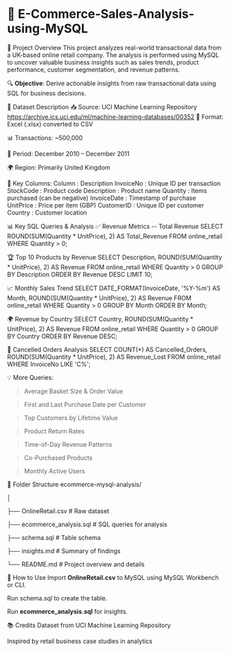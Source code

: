 # 🛒 E-Commerce-Sales-Analysis-using-MySQL

📌 Project Overview
This project analyzes real-world transactional data from a UK-based online retail company. The analysis is performed using MySQL to uncover valuable business insights such as sales trends, product performance, customer segmentation, and revenue patterns.

🔍 **Objective**: Derive actionable insights from raw transactional data using SQL for business decisions.

📂 Dataset Description
📥 Source: UCI Machine Learning Repository
https://archive.ics.uci.edu/ml/machine-learning-databases/00352
📁 Format: Excel (.xlsx) converted to CSV

📊 Transactions: ~500,000

📅 Period: December 2010 – December 2011

🌍 Region: Primarily United Kingdom

🧾 Key Columns:
Column        :	Description
InvoiceNo	    :  Unique ID per transaction
StockCode	    :  Product code
Description	  :  Product name
Quantity	    :  Items purchased (can be negative)
InvoiceDate	  :  Timestamp of purchase
UnitPrice	    :  Price per item (GBP)
CustomerID	  :  Unique ID per customer
Country	      :  Customer location


📊 Key SQL Queries & Analysis
✅ Revenue Metrics
-- Total Revenue
SELECT ROUND(SUM(Quantity * UnitPrice), 2) AS Total_Revenue
FROM online_retail
WHERE Quantity > 0;

🏆 Top 10 Products by Revenue
SELECT Description, ROUND(SUM(Quantity * UnitPrice), 2) AS Revenue
FROM online_retail
WHERE Quantity > 0
GROUP BY Description
ORDER BY Revenue DESC
LIMIT 10;

📈 Monthly Sales Trend
SELECT DATE_FORMAT(InvoiceDate, '%Y-%m') AS Month,
       ROUND(SUM(Quantity * UnitPrice), 2) AS Revenue
FROM online_retail
WHERE Quantity > 0
GROUP BY Month
ORDER BY Month;

🌍 Revenue by Country
SELECT Country, ROUND(SUM(Quantity * UnitPrice), 2) AS Revenue
FROM online_retail
WHERE Quantity > 0
GROUP BY Country
ORDER BY Revenue DESC;

🔄 Cancelled Orders Analysis
SELECT COUNT(*) AS Cancelled_Orders, 
       ROUND(SUM(Quantity * UnitPrice), 2) AS Revenue_Lost
FROM online_retail
WHERE InvoiceNo LIKE 'C%';

💡 More Queries:
   > Average Basket Size & Order Value

   > First and Last Purchase Date per Customer

   > Top Customers by Lifetime Value
   
   > Product Return Rates
   
   > Time-of-Day Revenue Patterns
   
   > Co-Purchased Products
   
   > Monthly Active Users


🧾 Folder Structure
ecommerce-mysql-analysis/
  
│

├── OnlineRetail.csv                     # Raw dataset

├── ecommerce_analysis.sql               # SQL queries for analysis

├── schema.sql                           # Table schema

├── insights.md                          # Summary of findings

└── README.md                            # Project overview and details

📌 How to Use
Import **OnlineRetail.csv** to MySQL using MySQL Workbench or CLI.

Run schema.sql to create the table.

Run **ecommerce_analysis.sql** for insights.

📚 Credits
Dataset from UCI Machine Learning Repository

Inspired by retail business case studies in analytics
